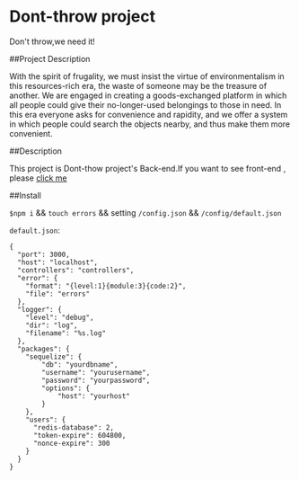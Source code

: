 Dont-throw project
==============

Don't throw,we need it!

##Project Description

 With the spirit of frugality, we must insist the virtue of environmentalism in this resources-rich era, the waste of someone may be the treasure of another. We are engaged in creating a goods-exchanged platform in which all people could give their no-longer-used belongings to those in need. In this era everyone asks for convenience and rapidity, and we offer a system in which people could search the objects nearby, and thus make them more convenient.
 
##Description 

This project is Dont-thow project's Back-end.If you want to see front-end , please [click me](https://github.com/MysteryBlack/dont-throw-layout)

##Install 

`$npm i` && `touch errors` && setting `/config.json` && `/config/default.json`

`default.json`:

```javasript
{
  "port": 3000,
  "host": "localhost",
  "controllers": "controllers",
  "error": {
    "format": "{level:1}{module:3}{code:2}",
    "file": "errors"
  },
  "logger": {
    "level": "debug",
    "dir": "log",
    "filename": "%s.log"
  },
  "packages": {
    "sequelize": {    
        "db": "yourdbname",
        "username": "yourusername",
        "password": "yourpassword",
        "options": {
            "host": "yourhost"
        }
    },   
    "users": {        
      "redis-database": 2,
      "token-expire": 604800,
      "nonce-expire": 300
    }
  }
}


```
